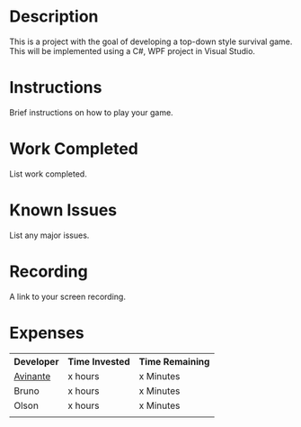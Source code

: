 # Description
This is a project with the goal of developing a top-down style survival game. This will be implemented using a C#, WPF project in Visual Studio.
# Instructions
Brief instructions on how to play your game.
# Work Completed
List work completed.
# Known Issues
List any major issues.
# Recording
A link to your screen recording.
# Expenses

<table>
<tr>
<th>Developer</th>
<th>Time Invested</th>
<th>Time Remaining</th>
</tr>

<tr>
  
  <td><a href="https://github.com/CpS209-Team1/project-repo/wiki/Avinante-Journal">Avinante</a>  </td>
<td>x hours</td>
<td>x Minutes</td>
</tr>
<tr>
<td>Bruno</td>
<td>x hours</td>
<td>x Minutes</td>
</tr>
<tr>
<td>Olson</td>
<td>x hours</td>
<td>x Minutes</td>
</tr>

<tr>
<td></td>
<td></td>
<td></td>
</tr>
</table>
